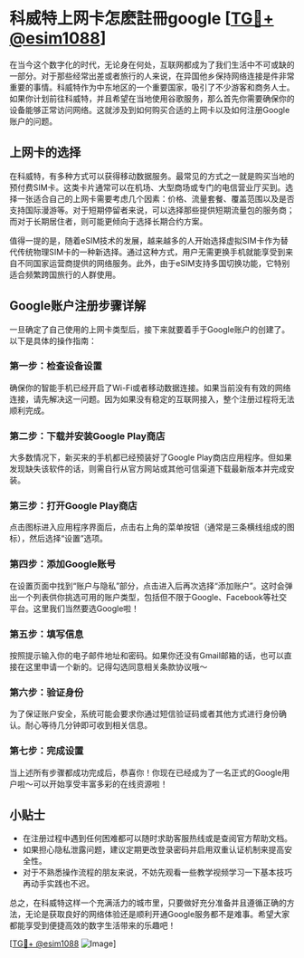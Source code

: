 # 科威特上网卡怎麽註冊google [[TG💪+ @esim1088](https://t.me/s/esim1088)]

在当今这个数字化的时代，无论身在何处，互联网都成为了我们生活中不可或缺的一部分。对于那些经常出差或者旅行的人来说，在异国他乡保持网络连接是件非常重要的事情。科威特作为中东地区的一个重要国家，吸引了不少游客和商务人士。如果你计划前往科威特，并且希望在当地使用谷歌服务，那么首先你需要确保你的设备能够正常访问网络。这就涉及到如何购买合适的上网卡以及如何注册Google账户的问题。

## 上网卡的选择

在科威特，有多种方式可以获得移动数据服务。最常见的方式之一就是购买当地的预付费SIM卡。这类卡片通常可以在机场、大型商场或专门的电信营业厅买到。选择一张适合自己的上网卡需要考虑几个因素：价格、流量套餐、覆盖范围以及是否支持国际漫游等。对于短期停留者来说，可以选择那些提供短期流量包的服务商；而对于长期居住者，则可能更倾向于选择长期合约方案。

值得一提的是，随着eSIM技术的发展，越来越多的人开始选择虚拟SIM卡作为替代传统物理SIM卡的一种新选择。通过这种方式，用户无需更换手机就能享受到来自不同国家运营商提供的网络服务。此外，由于eSIM支持多国切换功能，它特别适合频繁跨国旅行的人群使用。

## Google账户注册步骤详解

一旦确定了自己使用的上网卡类型后，接下来就要着手于Google账户的创建了。以下是具体的操作指南：

### 第一步：检查设备设置
确保你的智能手机已经开启了Wi-Fi或者移动数据连接。如果当前没有有效的网络连接，请先解决这一问题。因为如果没有稳定的互联网接入，整个注册过程将无法顺利完成。

### 第二步：下载并安装Google Play商店
大多数情况下，新买来的手机都已经预装好了Google Play商店应用程序。但如果发现缺失该软件的话，则需自行从官方网站或其他可信渠道下载最新版本并完成安装。

### 第三步：打开Google Play商店
点击图标进入应用程序界面后，点击右上角的菜单按钮（通常是三条横线组成的图标），然后选择“设置”选项。

### 第四步：添加Google账号
在设置页面中找到“账户与隐私”部分，点击进入后再次选择“添加账户”。这时会弹出一个列表供你挑选可用的账户类型，包括但不限于Google、Facebook等社交平台。这里我们当然要选Google啦！

### 第五步：填写信息
按照提示输入你的电子邮件地址和密码。如果你还没有Gmail邮箱的话，也可以直接在这里申请一个新的。记得勾选同意相关条款协议哦～

### 第六步：验证身份
为了保证账户安全，系统可能会要求你通过短信验证码或者其他方式进行身份确认。耐心等待几分钟即可收到相关信息。

### 第七步：完成设置
当上述所有步骤都成功完成后，恭喜你！你现在已经成为了一名正式的Google用户啦～可以开始享受丰富多彩的在线资源啦！

## 小贴士

- 在注册过程中遇到任何困难都可以随时求助客服热线或是查阅官方帮助文档。
- 如果担心隐私泄露问题，建议定期更改登录密码并启用双重认证机制来提高安全性。
- 对于不熟悉操作流程的朋友来说，不妨先观看一些教学视频学习一下基本技巧再动手实践也不迟。

总之，在科威特这样一个充满活力的城市里，只要做好充分准备并且遵循正确的方法，无论是获取良好的网络体验还是顺利开通Google服务都不是难事。希望大家都能享受到便捷高效的数字生活带来的乐趣吧！

[[TG💪+ @esim1088](https://t.me/s/esim1088) ![Image](https://i.postimg.cc/4NQfJmqS/Snipaste-2025-05-13-00-14-12.png)]